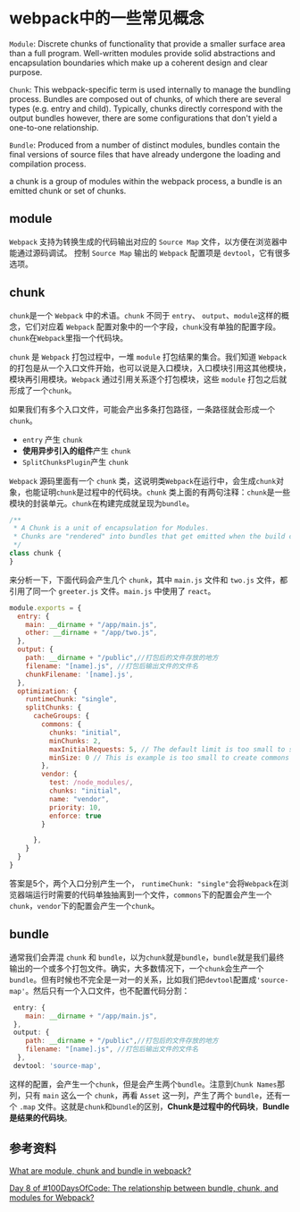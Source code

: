 # webpack中的一些常见概念

`Module`: Discrete chunks of functionality that provide a smaller surface area than a full program. Well-written modules provide solid abstractions and encapsulation boundaries which make up a coherent design and clear purpose.

`Chunk`: This webpack-specific term is used internally to manage the bundling process. Bundles are composed out of chunks, of which there are several types (e.g. entry and child). Typically, chunks directly correspond with the output bundles however, there are some configurations that don't yield a one-to-one relationship.

`Bundle`: Produced from a number of distinct modules, bundles contain the final versions of source files that have already undergone the loading and compilation process.

a chunk is a group of modules within the webpack process, a bundle is an emitted chunk or set of chunks.

## module

`Webpack` 支持为转换生成的代码输出对应的 `Source Map` 文件，以方便在浏览器中能通过源码调试。 控制 `Source Map` 输出的 `Webpack` 配置项是 `devtool`，它有很多选项。

## chunk

`chunk`是一个 `Webpack` 中的术语。`chunk` 不同于 `entry`、 `output`、`module`这样的概念，它们对应着 `Webpack` 配置对象中的一个字段，`chunk`没有单独的配置字段。`chunk`在`Webpack`里指一个代码块。

`chunk` 是 `Webpack` 打包过程中，一堆 `module` 打包结果的集合。我们知道 `Webpack` 的打包是从一个入口文件开始，也可以说是入口模块，入口模块引用这其他模块，模块再引用模块。`Webpack` 通过引用关系逐个打包模块，这些 `module` 打包之后就形成了一个`chunk`。

如果我们有多个入口文件，可能会产出多条打包路径，一条路径就会形成一个 `chunk`。

- `entry` 产生 `chunk`
- **使用异步引入的组件**产生 `chunk`
- `SplitChunksPlugin`产生 `chunk`

`Webpack` 源码里面有一个 `chunk` 类，这说明类`Webpack`在运行中，会生成`chunk`对象，也能证明`chunk`是过程中的代码块。`chunk` 类上面的有两句注释：`chunk`是一些模块的封装单元。`chunk`在构建完成就呈现为`bundle`。

```js
/**
 * A Chunk is a unit of encapsulation for Modules.
 * Chunks are "rendered" into bundles that get emitted when the build completes.
 */
class chunk {
}
```

来分析一下，下面代码会产生几个 `chunk`，其中 `main.js` 文件和 `two.js` 文件，都引用了同一个 `greeter.js` 文件。`main.js` 中使用了 `react`。

```js
module.exports = {
  entry: {
    main: __dirname + "/app/main.js",
    other: __dirname + "/app/two.js",
  },
  output: {
    path: __dirname + "/public",//打包后的文件存放的地方
    filename: "[name].js", //打包后输出文件的文件名
    chunkFilename: '[name].js',
  },
  optimization: {
    runtimeChunk: "single",
    splitChunks: {
      cacheGroups: {
        commons: {
          chunks: "initial",
          minChunks: 2,
          maxInitialRequests: 5, // The default limit is too small to showcase the effect
          minSize: 0 // This is example is too small to create commons chunks
        },
        vendor: {
          test: /node_modules/,
          chunks: "initial",
          name: "vendor",
          priority: 10,
          enforce: true
        }

      },
    }
  }
}
```

答案是5个，两个入口分别产生一个， `runtimeChunk: "single"`会将`Webpack`在浏览器端运行时需要的代码单独抽离到一个文件，`commons`下的配置会产生一个`chunk`，`vendor`下的配置会产生一个`chunk`。

## bundle

通常我们会弄混 `chunk` 和 `bundle`，以为`chunk`就是`bundle`，`bundle`就是我们最终输出的一个或多个打包文件。确实，大多数情况下，一个`chunk`会生产一个`bundle`。但有时候也不完全是一对一的关系，比如我们把`devtool`配置成`'source-map'`。然后只有一个入口文件，也不配置代码分割：

```js
 entry: {
    main: __dirname + "/app/main.js",
 },
 output: {
    path: __dirname + "/public",//打包后的文件存放的地方
    filename: "[name].js", //打包后输出文件的文件名
  },
 devtool: 'source-map',
```

这样的配置，会产生一个`chunk`，但是会产生两个`bundle`。注意到`Chunk Names`那列，只有 `main` 这么一个 `chunk`，再看 `Asset` 这一列，产生了两个 `bundle`，还有一个 `.map` 文件。这就是`chunk`和`bundle`的区别，**Chunk是过程中的代码块**，**Bundle是结果的代码块**。

## 参考资料

[What are module, chunk and bundle in webpack?](https://stackoverflow.com/questions/42523436/what-are-module-chunk-and-bundle-in-webpack)

[Day 8 of #100DaysOfCode: The relationship between bundle, chunk, and modules for Webpack?](https://dev.to/jenhsuan/day-8-of-100daysofcode-the-relationship-between-bundle-chunk-and-modules-for-webpack-3hni)

